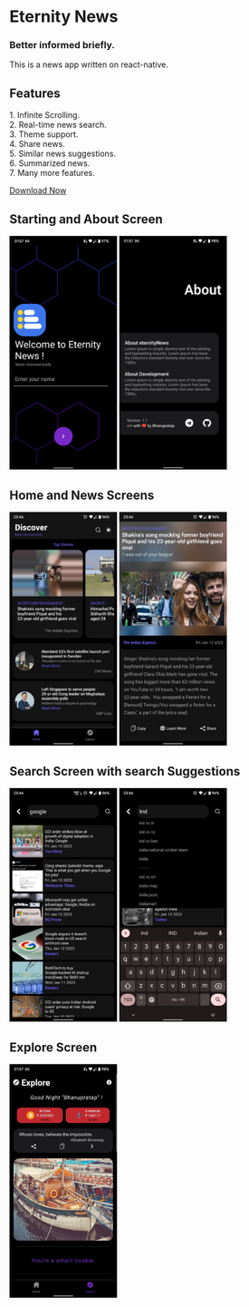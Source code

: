 
<h1>Eternity News</h1>
<h3>Better informed briefly.</h3>
<p>This is a news app written on react-native.</p>
<h2>Features</h2>
1. Infinite Scrolling.<br>
2. Real-time news search.<br>
3. Theme support.<br>
4. Share news.<br>
5. Similar news suggestions.<br>
6. Summarized news.<br>
7. Many more features.<br>

<a href="https://github.com/wantedbear007/eternityNews/releases/download/%23eternity-news/Eternity.News.1.3.apk">Download Now</a>
<br>
<div>
  <h2>Starting and About Screen</h2>
<img width="190" alt="Home screen" src="https://github.com/wantedbear007/eternityNews/blob/main/Screenshots/1.jpg">
  <img width="190" alt="Home screen" src="https://github.com/wantedbear007/eternityNews/blob/main/Screenshots/5.jpg">
  <h2>Home and News Screens</h2>
<img width="190" alt="Home screen" src="https://github.com/wantedbear007/eternityNews/blob/main/Screenshots/2.jpg">
<img width="190" alt="Home screen" src="https://github.com/wantedbear007/eternityNews/blob/main/Screenshots/3.jpg">
  <h2>Search Screen with search Suggestions</h2>
<img width="190" alt="Home screen" src="https://github.com/wantedbear007/eternityNews/blob/main/Screenshots/7.jpg">
<img width="190" alt="Home screen" src="https://github.com/wantedbear007/eternityNews/blob/main/Screenshots/6.jpg">
    <h2>Explore Screen</h2>
  <img width="190" alt="Home screen" src="https://github.com/wantedbear007/eternityNews/blob/main/Screenshots/4.jpg">

</div>

